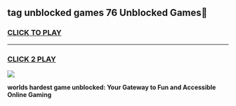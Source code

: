 
## tag unblocked games 76 Unblocked Games👋
<h3>
<a href="https://premium.freeplayer.one?title=tag_unblocked_games_76&ref=16F">CLICK TO PLAY</a></h3>
<hr>

<h3>
<a href="https://premium.freeplayer.one?title=tag_unblocked_games_76&ref=16F">CLICK 2 PLAY</a>
  
</h3>

<a href="https://premium.freeplayer.one?title=tag_unblocked_games_76&ref=16F/"><img src="https://clearcache.store/games.png"></a>


**worlds hardest game unblocked: Your Gateway to Fun and Accessible Online Gaming**
